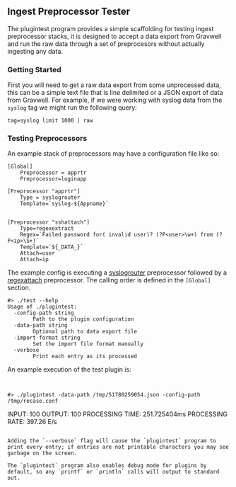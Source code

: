## Ingest Preprocessor Tester

The plugintest program provides a simple scaffolding for testing ingest preprocessor stacks, it is designed to accept a data export from Gravwell and run the raw data through a set of preprocesors without actually ingesting any data.

### Getting Started

First you will need to get a raw data export from some unprocessed data, this can be a simple text file that is line delimited or a JSON export of data from Gravwell.  For example, if we were working with syslog data from the `syslog` tag we might run the following query:

```
tag=syslog limit 1000 | raw
```

### Testing Preprocessors

An example stack of preprocessors may have a configuration file like so:

```
[Global]
	Preprocessor = apprtr
	Preprocessor=loginapp

[Preprocessor "apprtr"]
    Type = syslogrouter
    Template=`syslog-${Appname}`


[Preprocessor "sshattach"]
    Type=regexextract
	Regex=`Failed password for( invalid user)? (?P<user>\w+) from (?P<ip>\S+)`
	Template=`${_DATA_}`
	Attach=user
	Attach=ip
```

The example config is executing a [syslogrouter](https://docs.gravwell.io/ingesters/preprocessors/syslogrouter.html) preprocessor followed by a [regexattach](https://docs.gravwell.io/ingesters/preprocessors/regexextract.html) preprocessor.  The calling order is defined in the `[Global]` section.


```
#> ./test --help
Usage of ./plugintest:
  -config-path string
    	Path to the plugin configuration
  -data-path string
    	Optional path to data export file
  -import-format string
    	Set the import file format manually
  -verbose
    	Print each entry as its processed
```

An example execution of the test plugin is:

```


#> ./plugintest -data-path /tmp/51780259054.json -config-path /tmp/recase.conf

```
INPUT: 100
OUTPUT: 100
PROCESSING TIME: 251.725404ms
PROCESSING RATE: 397.26 E/s
```

Adding the `--verbose` flag will cause the `plugintest` program to print every entry; if entries are not printable characters you may see garbage on the screen.

The `plugintest` program also enables debug mode for plugins by default, so any `printf` or `println` calls will output to standard out.
